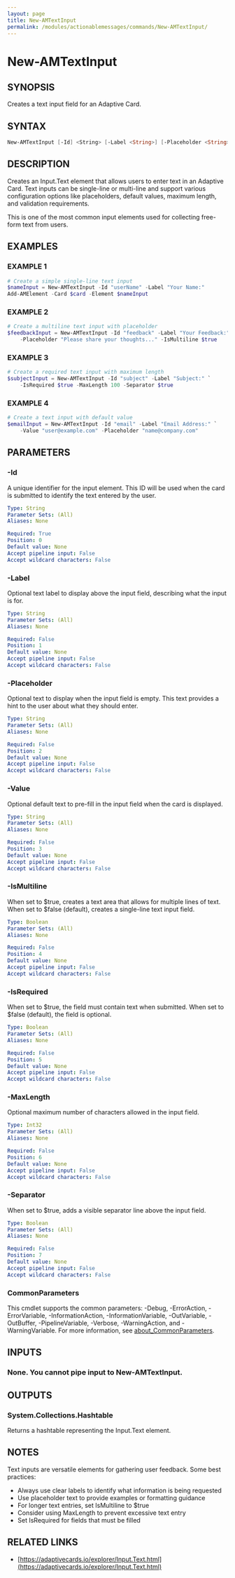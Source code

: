 ```yaml
---
layout: page
title: New-AMTextInput
permalink: /modules/actionablemessages/commands/New-AMTextInput/
---
```


# New-AMTextInput

## SYNOPSIS
Creates a text input field for an Adaptive Card.

## SYNTAX

```powershell
New-AMTextInput [-Id] <String> [-Label <String>] [-Placeholder <String>] [-Value <String>] [-IsMultiline <Boolean>] [-IsRequired <Boolean>] [-MaxLength <Int32>] [-Separator <Boolean>] [-Verbose <SwitchParameter>] [-Debug <SwitchParameter>] [-ErrorAction <ActionPreference>] [-WarningAction <ActionPreference>] [-InformationAction <ActionPreference>] [-ProgressAction <ActionPreference>] [-ErrorVariable <String>] [-WarningVariable <String>] [-InformationVariable <String>] [-OutVariable <String>] [-OutBuffer <Int32>] [-PipelineVariable <String>] [<CommonParameters>]
```

## DESCRIPTION
Creates an Input.Text element that allows users to enter text in an Adaptive Card.
Text inputs can be single-line or multi-line and support various configuration options
like placeholders, default values, maximum length, and validation requirements.

This is one of the most common input elements used for collecting free-form text from users.

## EXAMPLES

### EXAMPLE 1
```powershell
# Create a simple single-line text input
$nameInput = New-AMTextInput -Id "userName" -Label "Your Name:"
Add-AMElement -Card $card -Element $nameInput
```


### EXAMPLE 2
```powershell
# Create a multiline text input with placeholder
$feedbackInput = New-AMTextInput -Id "feedback" -Label "Your Feedback:" `
    -Placeholder "Please share your thoughts..." -IsMultiline $true
```


### EXAMPLE 3
```powershell
# Create a required text input with maximum length
$subjectInput = New-AMTextInput -Id "subject" -Label "Subject:" `
    -IsRequired $true -MaxLength 100 -Separator $true
```


### EXAMPLE 4
```powershell
# Create a text input with default value
$emailInput = New-AMTextInput -Id "email" -Label "Email Address:" `
    -Value "user@example.com" -Placeholder "name@company.com"
```

## PARAMETERS

### -Id
A unique identifier for the input element. This ID will be used when the card is submitted
to identify the text entered by the user.

```yaml
Type: String
Parameter Sets: (All)
Aliases: None

Required: True
Position: 0
Default value: None
Accept pipeline input: False
Accept wildcard characters: False
```

### -Label
Optional text label to display above the input field, describing what the input is for.

```yaml
Type: String
Parameter Sets: (All)
Aliases: None

Required: False
Position: 1
Default value: None
Accept pipeline input: False
Accept wildcard characters: False
```

### -Placeholder
Optional text to display when the input field is empty. This text provides a hint to the user
about what they should enter.

```yaml
Type: String
Parameter Sets: (All)
Aliases: None

Required: False
Position: 2
Default value: None
Accept pipeline input: False
Accept wildcard characters: False
```

### -Value
Optional default text to pre-fill in the input field when the card is displayed.

```yaml
Type: String
Parameter Sets: (All)
Aliases: None

Required: False
Position: 3
Default value: None
Accept pipeline input: False
Accept wildcard characters: False
```

### -IsMultiline
When set to $true, creates a text area that allows for multiple lines of text.
When set to $false (default), creates a single-line text input field.

```yaml
Type: Boolean
Parameter Sets: (All)
Aliases: None

Required: False
Position: 4
Default value: None
Accept pipeline input: False
Accept wildcard characters: False
```

### -IsRequired
When set to $true, the field must contain text when submitted.
When set to $false (default), the field is optional.

```yaml
Type: Boolean
Parameter Sets: (All)
Aliases: None

Required: False
Position: 5
Default value: None
Accept pipeline input: False
Accept wildcard characters: False
```

### -MaxLength
Optional maximum number of characters allowed in the input field.

```yaml
Type: Int32
Parameter Sets: (All)
Aliases: None

Required: False
Position: 6
Default value: None
Accept pipeline input: False
Accept wildcard characters: False
```

### -Separator
When set to $true, adds a visible separator line above the input field.

```yaml
Type: Boolean
Parameter Sets: (All)
Aliases: None

Required: False
Position: 7
Default value: None
Accept pipeline input: False
Accept wildcard characters: False
```

### CommonParameters
This cmdlet supports the common parameters: -Debug, -ErrorAction, -ErrorVariable, -InformationAction, -InformationVariable, -OutVariable, -OutBuffer, -PipelineVariable, -Verbose, -WarningAction, and -WarningVariable. For more information, see [about_CommonParameters](https://learn.microsoft.com/en-us/powershell/module/microsoft.powershell.core/about/about_commonparameters).

## INPUTS
### None. You cannot pipe input to New-AMTextInput.

## OUTPUTS
### System.Collections.Hashtable
Returns a hashtable representing the Input.Text element.

## NOTES
Text inputs are versatile elements for gathering user feedback. Some best practices:

- Always use clear labels to identify what information is being requested
- Use placeholder text to provide examples or formatting guidance
- For longer text entries, set IsMultiline to $true
- Consider using MaxLength to prevent excessive text entry
- Set IsRequired for fields that must be filled

## RELATED LINKS
- [https://adaptivecards.io/explorer/Input.Text.html](https://adaptivecards.io/explorer/Input.Text.html)
